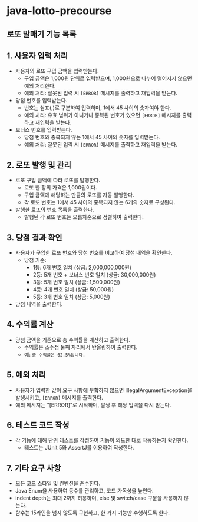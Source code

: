 # java-lotto-precourse

## 로또 발매기 기능 목록

## 1. 사용자 입력 처리
- 사용자의 로또 구입 금액을 입력받는다.
    - 구입 금액은 1,000원 단위로 입력받으며, 1,000원으로 나누어 떨어지지 않으면 예외 처리한다.
    - 예외 처리: 잘못된 입력 시 `[ERROR]` 메시지를 출력하고 재입력을 받는다.
- 당첨 번호를 입력받는다.
    - 번호는 쉼표(,)로 구분하여 입력하며, 1에서 45 사이의 숫자여야 한다.
    - 예외 처리: 유효 범위가 아니거나 중복된 번호가 있으면 `[ERROR]` 메시지를 출력하고 재입력을 받는다.
- 보너스 번호를 입력받는다.
    - 당첨 번호와 중복되지 않는 1에서 45 사이의 숫자를 입력받는다.
    - 예외 처리: 잘못된 입력 시 `[ERROR]` 메시지를 출력하고 재입력을 받는다.

## 2. 로또 발행 및 관리
- 로또 구입 금액에 따라 로또를 발행한다.
    - 로또 한 장의 가격은 1,000원이다.
    - 구입 금액에 해당하는 만큼의 로또를 자동 발행한다.
    - 각 로또 번호는 1에서 45 사이의 중복되지 않는 6개의 숫자로 구성된다.
- 발행한 로또의 번호 목록을 출력한다.
    - 발행된 각 로또 번호는 오름차순으로 정렬하여 출력한다.

## 3. 당첨 결과 확인
- 사용자가 구입한 로또 번호와 당첨 번호를 비교하여 당첨 내역을 확인한다.
    - 당첨 기준:
        - 1등: 6개 번호 일치 (상금: 2,000,000,000원)
        - 2등: 5개 번호 + 보너스 번호 일치 (상금: 30,000,000원)
        - 3등: 5개 번호 일치 (상금: 1,500,000원)
        - 4등: 4개 번호 일치 (상금: 50,000원)
        - 5등: 3개 번호 일치 (상금: 5,000원)
- 당첨 내역을 출력한다.

## 4. 수익률 계산
- 당첨 금액을 기준으로 총 수익률을 계산하고 출력한다.
    - 수익률은 소수점 둘째 자리에서 반올림하여 출력한다.
    - 예: `총 수익률은 62.5%입니다.`

## 5. 예외 처리
- 사용자가 입력한 값이 요구 사항에 부합하지 않으면 IllegalArgumentException을 발생시키고, `[ERROR]` 메시지를 출력한다.
- 예외 메시지는 "[ERROR]"로 시작하며, 발생 후 해당 입력을 다시 받는다.

## 6. 테스트 코드 작성
- 각 기능에 대해 단위 테스트를 작성하여 기능이 의도한 대로 작동하는지 확인한다.
    - 테스트는 JUnit 5와 AssertJ를 이용하여 작성한다.

## 7. 기타 요구 사항
- 모든 코드 스타일 및 컨벤션을 준수한다.
- Java Enum을 사용하여 등수를 관리하고, 코드 가독성을 높인다.
- indent depth는 최대 2까지 허용하며, else 및 switch/case 구문을 사용하지 않는다.
- 함수는 15라인을 넘지 않도록 구현하고, 한 가지 기능만 수행하도록 한다.
